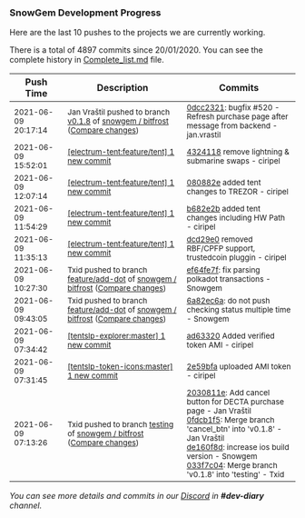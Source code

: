 
### SnowGem Development Progress

Here are the last 10 pushes to the projects we are currently working.

There is a total of 4897 commits since 20/01/2020. You can see the complete history in
 [Complete_list.md](Complete_list.md) file.

| Push Time | Description | Commits |
| --- | --- | --- |
| <sub>2021-06-09 20:17:14</sub> | <sub>Jan Vraštil pushed to branch [v0\.1\.8](https://gitlab.com/snowgem/bitfrost/commits/v0.1.8) of [snowgem / bitfrost](https://gitlab.com/snowgem/bitfrost) ([Compare changes](https://gitlab.com/snowgem/bitfrost/compare/de160f8d95006d9b3ef9c60ea18fdf3f5ddb4dce...0dcc2321ff0615cc13b1224ffe8f0b1535243428))</sub> | <sub>[0dcc2321](https://gitlab.com/snowgem/bitfrost/-/commit/0dcc2321ff0615cc13b1224ffe8f0b1535243428): bugfix #520 - Refresh purchase page after message from backend - jan.vrastil</sub> |
| <sub>2021-06-09 15:52:01</sub> | <sub>[[electrum-tent:feature/tent] 1 new commit](https://github.com/ciripel/electrum-tent/commit/4324118741cd4878c6463c8167e334e3ca64445e)</sub> | <sub>[4324118](https://github.com/ciripel/electrum-tent/commit/4324118741cd4878c6463c8167e334e3ca64445e) remove lightning & submarine swaps - ciripel</sub> |
| <sub>2021-06-09 12:07:14</sub> | <sub>[[electrum-tent:feature/tent] 1 new commit](https://github.com/ciripel/electrum-tent/commit/080882e0df373b75efc7d58638e3548f97fb00a1)</sub> | <sub>[080882e](https://github.com/ciripel/electrum-tent/commit/080882e0df373b75efc7d58638e3548f97fb00a1) added tent changes to TREZOR - ciripel</sub> |
| <sub>2021-06-09 11:54:29</sub> | <sub>[[electrum-tent:feature/tent] 1 new commit](https://github.com/ciripel/electrum-tent/commit/b682e2b71f33ee2e06255b28e602fdbf2ec1e17d)</sub> | <sub>[b682e2b](https://github.com/ciripel/electrum-tent/commit/b682e2b71f33ee2e06255b28e602fdbf2ec1e17d) added tent changes including HW Path - ciripel</sub> |
| <sub>2021-06-09 11:35:13</sub> | <sub>[[electrum-tent:feature/tent] 1 new commit](https://github.com/ciripel/electrum-tent/commit/dcd29e0c00796f398a013254f7ba13535b36baf9)</sub> | <sub>[dcd29e0](https://github.com/ciripel/electrum-tent/commit/dcd29e0c00796f398a013254f7ba13535b36baf9) removed RBF/CPFP support, trustedcoin pluggin - ciripel</sub> |
| <sub>2021-06-09 10:27:30</sub> | <sub>Txid pushed to branch [feature/add\-dot](https://gitlab.com/snowgem/bitfrost/commits/feature/add-dot) of [snowgem / bitfrost](https://gitlab.com/snowgem/bitfrost) ([Compare changes](https://gitlab.com/snowgem/bitfrost/compare/6a82ec6aa136a8e5c6a8f210c006efe4f41fc723...ef64fe7f2629195334f20f1d253b1d0a595592d1))</sub> | <sub>[ef64fe7f](https://gitlab.com/snowgem/bitfrost/-/commit/ef64fe7f2629195334f20f1d253b1d0a595592d1): fix parsing polkadot transactions - Snowgem</sub> |
| <sub>2021-06-09 09:43:05</sub> | <sub>Txid pushed to branch [feature/add\-dot](https://gitlab.com/snowgem/bitfrost/commits/feature/add-dot) of [snowgem / bitfrost](https://gitlab.com/snowgem/bitfrost) ([Compare changes](https://gitlab.com/snowgem/bitfrost/compare/55192b978cb64eb9875e318872dcdac854b168ba...6a82ec6aa136a8e5c6a8f210c006efe4f41fc723))</sub> | <sub>[6a82ec6a](https://gitlab.com/snowgem/bitfrost/-/commit/6a82ec6aa136a8e5c6a8f210c006efe4f41fc723): do not push checking status multiple time - Snowgem</sub> |
| <sub>2021-06-09 07:34:42</sub> | <sub>[[tentslp-explorer:master] 1 new commit](https://github.com/TENTSLP/tentslp-explorer/commit/ad63320cdbe98bc4e054d79bd73b04d81733ae7e)</sub> | <sub>[ad63320](https://github.com/TENTSLP/tentslp-explorer/commit/ad63320cdbe98bc4e054d79bd73b04d81733ae7e) Added verified token AMI - ciripel</sub> |
| <sub>2021-06-09 07:31:45</sub> | <sub>[[tentslp-token-icons:master] 1 new commit](https://github.com/TENTSLP/tentslp-token-icons/commit/2e59bfa266dea6a38c4857c616ea41bb192f1370)</sub> | <sub>[2e59bfa](https://github.com/TENTSLP/tentslp-token-icons/commit/2e59bfa266dea6a38c4857c616ea41bb192f1370) uploaded AMI token - ciripel</sub> |
| <sub>2021-06-09 07:13:26</sub> | <sub>Txid pushed to branch [testing](https://gitlab.com/snowgem/bitfrost/commits/testing) of [snowgem / bitfrost](https://gitlab.com/snowgem/bitfrost) ([Compare changes](https://gitlab.com/snowgem/bitfrost/compare/c45a8cb5cb05c7df9752077cbb853107e559a34d...033f7c045b94de1f8727292181c2b4e4cdc36c6a))</sub> | <sub>[2030811e](https://gitlab.com/snowgem/bitfrost/-/commit/2030811e0f6dfd52b44804407f49b568aa051880): Add cancel button for DECTA purchase page - Jan Vraštil<br>[0fdcb1f5](https://gitlab.com/snowgem/bitfrost/-/commit/0fdcb1f51d32153951831f83e65dc2c69b43d3c0): Merge branch 'cancel_btn' into 'v0.1.8' - Jan Vraštil<br>[de160f8d](https://gitlab.com/snowgem/bitfrost/-/commit/de160f8d95006d9b3ef9c60ea18fdf3f5ddb4dce): increase ios build version - Snowgem<br>[033f7c04](https://gitlab.com/snowgem/bitfrost/-/commit/033f7c045b94de1f8727292181c2b4e4cdc36c6a): Merge branch 'v0.1.8' into 'testing' - Txid</sub> |

_You can see more details and commits in our [Discord](https://discord.gg/zumGnbg) in **#dev-diary** channel._
